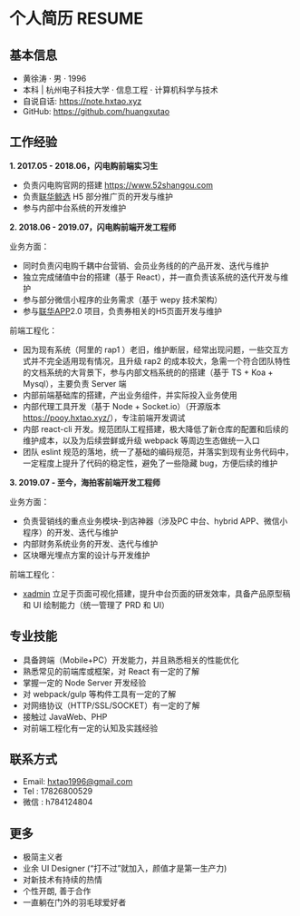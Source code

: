 # 个人简历 RESUME

## 基本信息

- ⻩徐涛 · 男 · 1996
- 本科 | 杭州电子科技大学 · 信息工程 · 计算机科学与技术
- 自说自话: <https://note.hxtao.xyz>
- GitHub: <https://github.com/huangxutao>

## 工作经验

**1. 2017.05 - 2018.06，闪电购前端实习生**

- 负责闪电购官网的搭建 <https://www.52shangou.com>
- 负责[联华鲸选](https://a.app.qq.com/o/simple.jsp?pkgname=com.qiangqu.sjlh) H5 部分推广页的开发与维护
- 参与内部中台系统的开发维护

**2. 2018.06 - 2019.07，闪电购前端开发工程师**

业务方面：

- 同时负责闪电购千耦中台营销、会员业务线的的产品开发、迭代与维护
- 独立完成储值中台的搭建（基于 React），并一直负责该系统的迭代开发与维护
- 参与部分微信小程序的业务需求（基于 wepy 技术架构）
- 参与[联华APP](https://a.app.qq.com/o/simple.jsp?pkgname=com.qiangqu.sjlh)2.0 项目，负责券相关的H5页面开发与维护

前端工程化：

- 因为现有系统（阿里的 rap1 ）老旧，维护断层，经常出现问题，一些交互方式并不完全适用现有情况，且升级 rap2 的成本较大，急需一个符合团队特性的文档系统的大背景下，参与内部文档系统的的搭建（基于 TS + Koa + Mysql），主要负责 Server 端
- 内部前端基础库的搭建，产出业务组件，并实际投入业务使用
- 内部代理工具开发（基于 Node + Socket.io）（开源版本 <https://pooy.hxtao.xyz/>），专注前端开发调试
- 内部 react-cli 开发。规范团队工程搭建，极大降低了新仓库的配置和后续的维护成本，以及为后续尝鲜或升级 webpack 等周边生态做统一入口
- 团队 eslint 规范的落地，统一了基础的编码规范，并落实到现有业务代码中，一定程度上提升了代码的稳定性，避免了一些隐藏 bug，方便后续的维护

**3. 2019.07 - 至今，海拍客前端开发工程师**

业务方面：

- 负责营销线的重点业务模块-到店神器（涉及PC 中台、hybrid APP、微信小程序）的开发、迭代与维护
- 内部财务系统业务的开发、迭代与维护
- 区块曝光埋点方案的设计与开发维护


前端工程化：

- [xadmin](https://note.hxtao.xyz/notes/5f16fc937aa1f101b7abf641) 立足于页面可视化搭建，提升中台页面的研发效率，具备产品原型稿和 UI 绘制能力（统一管理了 PRD 和 UI）

## 专业技能

- 具备跨端（Mobile+PC）开发能力，并且熟悉相关的性能优化
- 熟悉常见的前端库或框架，对 React 有一定的了解
- 掌握一定的 Node Server 开发经验
- 对 webpack/gulp 等构件工具有一定的了解
- 对网络协议（HTTP/SSL/SOCKET）有一定的了解
- 接触过 JavaWeb、PHP
- 对前端工程化有一定的认知及实践经验

## 联系方式

- Email: hxtao1996@gmail.com
- Tel : 17826800529
- 微信 : h784124804


## 更多

- 极简主义者
- 业余 UI Designer (“打不过”就加入，颜值才是第一生产力)
- 对新技术有持续的热情
- 个性开朗, 善于合作
- 一直躺在门外的羽毛球爱好者

